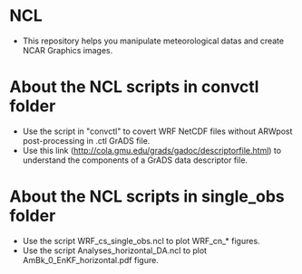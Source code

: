 # NCL

- This repository helps you manipulate meteorological datas and create NCAR Graphics images.

# About the NCL scripts in convctl folder

- Use the script in "convctl" to covert WRF NetCDF files without ARWpost post-processing in .ctl GrADS file. 
- Use this link (http://cola.gmu.edu/grads/gadoc/descriptorfile.html) to understand the components of a GrADS data descriptor file.

# About the NCL scripts in single_obs folder

- Use the script WRF_cs_single_obs.ncl to plot WRF_cn_* figures.
- Use the script Analyses_horizontal_DA.ncl to plot AmBk_0_EnKF_horizontal.pdf figure.
